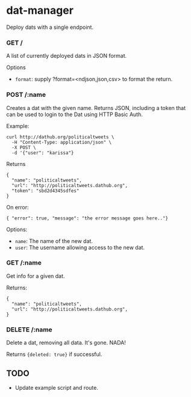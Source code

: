# dat-manager

Deploy dats with a single endpoint.


### GET /

A list of currently deployed dats in JSON format.

Options

- `format`: supply ?format=<ndjson,json,csv> to format the return.

### POST /:name

Creates a dat with the given name. Returns JSON, including a token that can be used to login
to the Dat using HTTP Basic Auth.

Example:

```
curl http://dathub.org/politicaltweets \
  -H "Content-Type: application/json" \
  -X POST \
  -d '{"user": "karissa"}
```

Returns

```
{
  "name": "politicaltweets",
  "url": "http://politicaltweets.dathub.org",
  "token": "sbd2d4345sdfes"
}
```

On error:
```
{ "error": true, "message": "the error message goes here.."}
```

Options:

- `name`: The name of the new dat.
- `user`: The username allowing access to the new dat.

### GET /:name

Get info for a given dat.

Returns:
```
{
  "name": "politicaltweets",
  "url": "http://politicaltweets.dathub.org",
}
```

### DELETE /:name

Delete a dat, removing all data. It's gone. NADA!

Returns `{deleted: true}` if successful.

## TODO

* Update example script and route.
